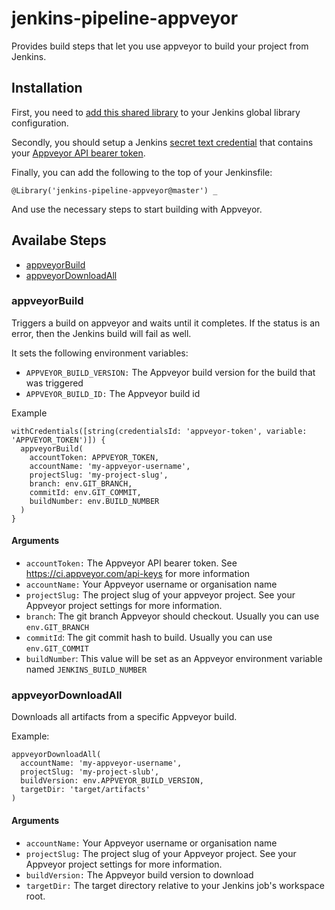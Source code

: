 # jenkins-pipeline-appveyor

Provides build steps that let you use appveyor to build your project from Jenkins.

## Installation

First, you need to [add this shared library](https://jenkins.io/doc/book/pipeline/shared-libraries/#global-shared-libraries) to your Jenkins global library configuration.

Secondly, you should setup a Jenkins [secret text credential](https://jenkins.io/doc/book/using/using-credentials/) that contains your [Appveyor API bearer token](https://ci.appveyor.com/api-keys).

Finally, you can add the following to the top of your Jenkinsfile:

```
@Library('jenkins-pipeline-appveyor@master') _
```

And use the necessary steps to start building with Appveyor.

## Availabe Steps

- [appveyorBuild](#appveyorBuild)
- [appveyorDownloadAll](#appveyorDownloadAll)

### appveyorBuild

Triggers a build on appveyor and waits until it completes. If the status is an error, then the Jenkins build will fail as well.

It sets the following environment variables:

* `APPVEYOR_BUILD_VERSION:` The Appveyor build version for the build that was triggered
* `APPVEYOR_BUILD_ID:` The Appveyor build id

Example

```
withCredentials([string(credentialsId: 'appveyor-token', variable: 'APPVEYOR_TOKEN')]) {
  appveyorBuild(
    accountToken: APPVEYOR_TOKEN,
    accountName: 'my-appveyor-username',
    projectSlug: 'my-project-slug',
    branch: env.GIT_BRANCH,
    commitId: env.GIT_COMMIT,
    buildNumber: env.BUILD_NUMBER
  )
}
```

#### Arguments

* `accountToken:` The Appveyor API bearer token. See https://ci.appveyor.com/api-keys for more information
* `accountName:` Your Appveyor username or organisation name
* `projectSlug:` The project slug of your appveyor project. See your Appveyor project settings for more information.
* `branch`: The git branch Appveyor should checkout. Usually you can use `env.GIT_BRANCH`
* `commitId`: The git commit hash to build. Usually you can use `env.GIT_COMMIT`
* `buildNumber`: This value will be set as an Appveyor environment variable named `JENKINS_BUILD_NUMBER`

### appveyorDownloadAll

Downloads all artifacts from a specific Appveyor build.

Example:

```
appveyorDownloadAll(
  accountName: 'my-appveyor-username',
  projectSlug: 'my-project-slub',
  buildVersion: env.APPVEYOR_BUILD_VERSION,
  targetDir: 'target/artifacts'
)
```

#### Arguments

* `accountName:` Your Appveyor username or organisation name
* `projectSlug:` The project slug of your Appveyor project. See your Appveyor project settings for more information.
* `buildVersion:` The Appveyor build version to download
* `targetDir:` The target directory relative to your Jenkins job's workspace root.